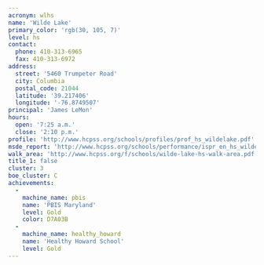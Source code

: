 ```yaml
---
acronym: wlhs
name: 'Wilde Lake'
primary_color: 'rgb(30, 105, 7)'
level: hs
contact:
  phone: 410-313-6965
  fax: 410-313-6972
address:
  street: '5460 Trumpeter Road'
  city: Columbia
  postal_code: 21044
  latitude: '39.217406'
  longitude: '-76.8749507'
principal: 'James LeMon'
hours:
  open: '7:25 a.m.'
  close: '2:10 p.m.'
profile: 'http://www.hcpss.org/schools/profiles/prof_hs_wildelake.pdf'
msde_report: 'http://www.hcpss.org/schools/performance/ispr_en_hs_wildelake.pdf'
walk_area: 'http://www.hcpss.org/f/schools/wilde-lake-hs-walk-area.pdf'
title_1: false
cluster: 3
boe_cluster: C
achievements:
  -
    machine_name: pbis
    name: 'PBIS Maryland'
    level: Gold
    color: D7A03B
  -
    machine_name: healthy_howard
    name: 'Healthy Howard School'
    level: Gold
---
```

